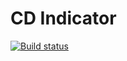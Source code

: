 # CD Indicator

[![Build status](https://ci.appveyor.com/api/projects/status/cke6x3qbua6f5opn?svg=true)](https://ci.appveyor.com/project/Vasilij-jV/condep)